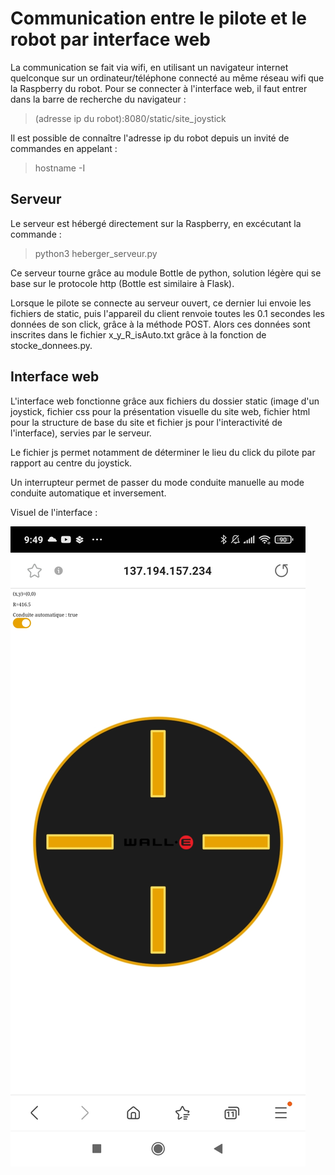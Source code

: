 # Communication entre le pilote et le robot par interface web

La communication se fait via wifi, en utilisant un navigateur internet quelconque sur un ordinateur/téléphone connecté au même réseau wifi que la Raspberry du robot. Pour se connecter à l'interface web, il faut entrer dans la barre de recherche du navigateur :

> (adresse ip du robot):8080/static/site_joystick

Il est possible de connaître l'adresse ip du robot depuis un invité de commandes en appelant :

> hostname -I

## Serveur

Le serveur est hébergé directement sur la Raspberry, en excécutant la commande :

> python3 heberger_serveur.py

Ce serveur tourne grâce au module Bottle de python, solution légère qui se base sur le protocole http (Bottle est similaire à Flask).

Lorsque le pilote se connecte au serveur ouvert, ce dernier lui envoie les fichiers de static, puis l'appareil du client renvoie toutes les 0.1 secondes les données de son click, grâce à la méthode POST. Alors ces données sont inscrites dans le fichier x_y_R_isAuto.txt grâce à la fonction de stocke_donnees.py.

## Interface web

L'interface web fonctionne grâce aux fichiers du dossier static (image d'un joystick, fichier css pour la présentation visuelle du site web, fichier html pour la structure de base du site et fichier js pour l'interactivité de l'interface), servies par le serveur. 

Le fichier js permet notamment de déterminer le lieu du click du pilote par rapport au centre du joystick.

Un interrupteur permet de passer du mode conduite manuelle au mode conduite automatique et inversement.

Visuel de l'interface :

![interface_web](Documentation/Interface/interface_web.jpg)